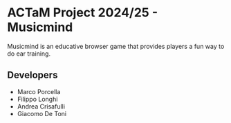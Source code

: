 # ACTaM Project 2024/25 - Musicmind
Musicmind is an educative browser game that provides players a fun way to do ear training.

## Developers
- Marco Porcella
- Filippo Longhi
- Andrea Crisafulli
- Giacomo De Toni